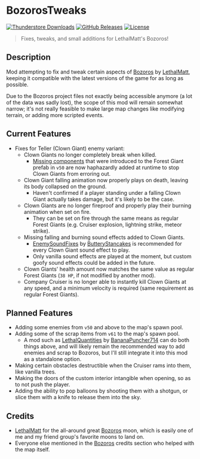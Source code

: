 # BozorosTweaks

[![Thunderstore Downloads](https://img.shields.io/thunderstore/dt/pacoito/BozorosTweaks?style=for-the-badge&logo=thunderstore&color=mediumseagreen
)](https://thunderstore.io/c/lethal-company/p/pacoito/BozorosTweaks)
[![GitHub Releases](https://img.shields.io/github/v/release/pacoito123/LC_BozorosTweaks?display_name=tag&style=for-the-badge&logo=github&color=steelblue
)](https://github.com/pacoito123/LC_BozorosTweaks/releases)
[![License](https://img.shields.io/github/license/pacoito123/LC_BozorosTweaks?style=for-the-badge&logo=github&color=teal
)](https://github.com/pacoito123/LC_BozorosTweaks/blob/main/LICENSE)

> Fixes, tweaks, and small additions for LethalMatt's Bozoros!

## Description

Mod attempting to fix and tweak certain aspects of [Bozoros](https://thunderstore.io/c/lethal-company/p/LethalMatt/Bozoros) by [LethalMatt](https://thunderstore.io/c/lethal-company/p/LethalMatt), keeping it compatible with the latest versions of the game for as long as possible.

Due to the Bozoros project files not exactly being accessible anymore (a lot of the data was sadly lost), the scope of this mod will remain somewhat narrow; it's not really feasible to make large map changes like modifying terrain, or adding more scripted events.

## Current Features

- Fixes for Teller (Clown Giant) enemy variant:
  - Clown Giants no longer completely break when killed.
    - [Missing components](https://1a3.uk/lethal_company/versions/v50_1?tab=6#ForestGiantAI.cs) that were introduced to the Forest Giant prefab in `v50` are now haphazardly added at runtime to stop Clown Giants from erroring out.
  - Clown Giant falling animation now properly plays on death, leaving its body collapsed on the ground.
    - Haven't confirmed if a player standing under a falling Clown Giant actually takes damage, but it's likely to be the case.
  - Clown Giants are no longer fireproof and properly play their burning animation when set on fire.
    - They can be set on fire through the same means as regular Forest Giants (e.g. Cruiser explosion, lightning strike, meteor strike).
  - Missing falling and burning sound effects added to Clown Giants.
    - [EnemySoundFixes](https://thunderstore.io/c/lethal-company/p/ButteryStancakes/EnemySoundFixes) by [ButteryStancakes](https://github.com/ButteryStancakes) is recommended for every Clown Giant sound effect to play.
    - Only vanilla sound effects are played at the moment, but custom goofy sound effects could be added in the future.
  - Clown Giants' health amount now matches the same value as regular Forest Giants (`38 HP`, if not modified by another mod).
  - Company Cruiser is no longer able to instantly kill Clown Giants at any speed, and a minimum velocity is required (same requirement as regular Forest Giants).

## Planned Features

- Adding some enemies from `v50` and above to the map's spawn pool.
- Adding some of the scrap items from `v61` to the map's spawn pool.
  - A mod such as [LethalQuantities](https://thunderstore.io/c/lethal-company/p/BananaPuncher714/LethalQuantities) by [BananaPuncher714](https://github.com/BananaPuncher714) can do both things above, and will likely remain the recommended way to add enemies and scrap to Bozoros, but I'll still integrate it into this mod as a standalone option.
- Making certain obstacles destructible when the Cruiser rams into them, like vanilla trees.
- Making the doors of the custom interior intangible when opening, so as to not push the player.
- Adding the ability to pop balloons by shooting them with a shotgun, or slice them with a knife to release them into the sky.

## Credits

- [LethalMatt](https://thunderstore.io/c/lethal-company/p/LethalMatt) for the all-around great [Bozoros](https://thunderstore.io/c/lethal-company/p/LethalMatt/Bozoros) moon, which is easily one of me and my friend group's favorite moons to land on.
- Everyone else mentioned in the [Bozoros](https://thunderstore.io/c/lethal-company/p/LethalMatt/Bozoros) credits section who helped with the map itself.
